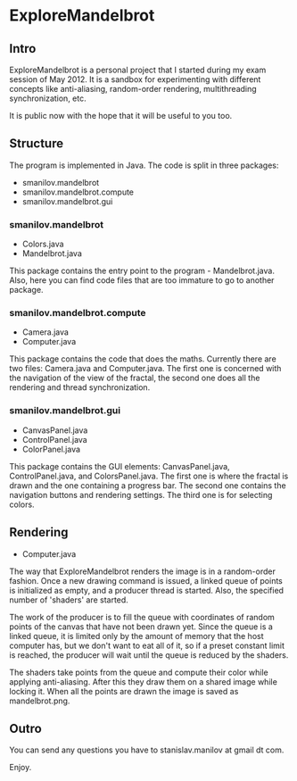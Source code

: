 ExploreMandelbrot
=================

Intro
-----

ExploreMandelbrot is a personal project that I started during my exam session of May 2012. It is a sandbox for experimenting with different concepts like anti-aliasing, random-order rendering, multithreading synchronization, etc.

It is public now with the hope that it will be useful to you too.

Structure
---------

The program is implemented in Java. The code is split in three packages:

- smanilov.mandelbrot
- smanilov.mandelbrot.compute
- smanilov.mandelbrot.gui

### smanilov.mandelbrot

- Colors.java
- Mandelbrot.java

This package contains the entry point to the program - Mandelbrot.java. Also, here you can find code files that are too immature to go to another package.

### smanilov.mandelbrot.compute

- Camera.java
- Computer.java

This package contains the code that does the maths. Currently there are two files: Camera.java and Computer.java. The first one is concerned with the navigation of the view of the fractal, the second one does all the rendering and thread synchronization.

### smanilov.mandelbrot.gui

- CanvasPanel.java
- ControlPanel.java
- ColorPanel.java

This package contains the GUI elements: CanvasPanel.java, ControlPanel.java, and ColorsPanel.java. The first one is where the fractal is drawn and the one containing a progress bar. The second one contains the navigation buttons and rendering settings. The third one is for selecting colors.

Rendering
---------

- Computer.java

The way that ExploreMandelbrot renders the image is in a random-order fashion. Once a new drawing command is issued, a linked queue of points is initialized as empty, and a producer thread is started. Also, the specified number of 'shaders' are started. 

The work of the producer is to fill the queue with coordinates of random points of the canvas that have not been drawn yet. Since the queue is a linked queue, it is limited only by the amount of memory that the host computer has, but we don't want to eat all of it, so if a preset constant limit is reached, the producer will wait until the queue is reduced by the shaders.

The shaders take points from the queue and compute their color while applying anti-aliasing. After this they draw them on a shared image while locking it. When all the points are drawn the image is saved as mandelbrot.png.

Outro
-----

You can send any questions you have to stanislav.manilov at gmail dt com. 

Enjoy.